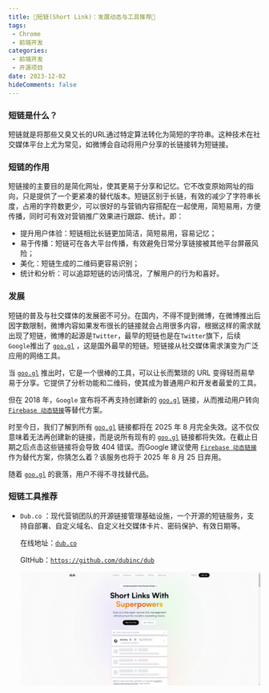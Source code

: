 ```yaml
---
title: 🚀短链(Short Link)：发展动态与工具推荐🚀
tags:
 - Chrome
 - 前端开发
categories:
 - 前端开发
 - 开源项目
date: 2023-12-02
hideComments: false
---
```

### 短链是什么？

短链就是将那些又臭又长的URL通过特定算法转化为简短的字符串。这种技术在社交媒体平台上尤为常见，如微博会自动将用户分享的长链接转为短链接。

### 短链的作用

短链接的主要目的是简化网址，使其更易于分享和记忆。它不改变原始网址的指向，只是提供了一个更紧凑的替代版本。短链区别于长链，有效的减少了字符串长度，占用的字符数更少，可以很好的与营销内容搭配在一起使用，简短易用，方便传播，同时可有效对营销推广效果进行跟踪、统计。即：

- 提升用户体验：短链相比长链更加简洁，简短易用，容易记忆；
- 易于传播：短链可在各大平台传播，有效避免日常分享链接被其他平台屏蔽风险；
- 美化：短链生成的二维码更容易识别；
- 统计和分析：可以追踪短链的访问情况，了解用户的行为和喜好。

### 发展

短链的普及与社交媒体的发展密不可分。在国内，不得不提到微博，在微博推出后因字数限制，微博内容如果发布很长的链接就会占用很多内容，根据这样的需求就出现了短链，微博的起源是`Twitter`，最早的短链也是在`Twitter`旗下，后续`Google`推出了 [`goo.gl`](https://goo.gl/) ，这是国外最早的短链。短链接从社交媒体需求演变为广泛应用的网络工具。

当 [`goo.gl`](https://goo.gl/) 推出时，它是一个很棒的工具，可以让长而繁琐的 URL 变得轻而易举易于分享。它提供了分析功能和二维码，使其成为普通用户和开发者最爱的工具。

但在 2018 年，`Google` 宣布将不再支持创建新的 [`goo.gl`](https://goo.gl/) 链接，从而推动用户转向 [`Firebase 动态链接`](https://firebase.google.com/docs/dynamic-links)等替代方案。

时至今日，我们了解到所有  [`goo.gl`](https://goo.gl/)  链接都将在 2025 年 8 月完全失效。这不仅仅意味着无法再创建新的链接，而是说所有现有的  [`goo.gl`](https://goo.gl/)  链接都将失效。在截止日期之后点击这些链接将会导致 404 错误。而Google 建议使用 [`Firebase 动态链接`](https://firebase.google.com/docs/dynamic-links) 作为替代方案，你猜怎么着？该服务也将于 2025 年 8 月 25 日弃用。

随着  [`goo.gl`](https://goo.gl/)  的衰落，用户不得不寻找替代品。

### 短链工具推荐

- `Dub.co` ：现代营销团队的开源链接管理基础设施，一个开源的短链服务，支持自部署、自定义域名、自定义社交媒体卡片、密码保护、有效日期等。

  在线地址：[`dub.co`](https://dub.co/)

  GItHub：[`https://github.com/dubinc/dub`](https://github.com/dubinc/dub)

  ![image-20240802160830590](https://raw.githubusercontent.com/chnjames/cloudImg/main/Images202408021608905.png)
